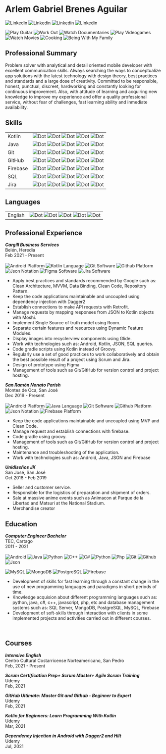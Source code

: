 # Arlem Gabriel Brenes Aguilar
![Linkedin](https://img.shields.io/badge/Android-Developer-brightgreen?style=for-the-badge&logo=Android)
![Linkedin](https://img.shields.io/badge/MAIL-abrenesic@gmail.com-9cf?style=for-the-badge&logo=Google)
![Linkedin](https://img.shields.io/badge/Phone-+50689764616-9cf?style=for-the-badge&logo=Phone)
![Linkedin](https://img.shields.io/badge/Linkedin-Profile-blue?style=for-the-badge&logo=Linkedin)


![Play Guitar](https://img.shields.io/badge/PlayGuitar-blue) 
![Work Out](https://img.shields.io/badge/WorkOut-blue) 
![Watch Documentaries](https://img.shields.io/badge/WatchDocumentaries-blue) 
![Play Videogames](https://img.shields.io/badge/PlayVideogames-blue) 
![Watch Movies](https://img.shields.io/badge/WatchMovies-blue)
![Cooking](https://img.shields.io/badge/Cooking-blue)
![Being With My Family](https://img.shields.io/badge/BeingWithMyFamily-blue)

## **Professional Summary**
Problem solver with analytical and detail oriented mobile developer with excellent communication skills. 
Always searching the ways to conceptualize app solutions with the latest technology with  design theory, best practices and standards and a large dose of creativity. Committed to be responsible, honest, punctual, discreet, hardworking and constantly looking for continuous improvement. Also, with attitude of learning and acquiring new knowledge to improve my experience and offer a quality professional service, without fear of challenges, fast learning ability and inmediate availability.

## **Skills** <br>

|   |   |
|---|---|
| Kotlin  | ![Dot](https://shields.io/badge/-blue)  ![Dot](https://shields.io/badge/-blue) ![Dot](https://shields.io/badge/-blue) ![Dot](https://shields.io/badge/-white) ![Dot](https://shields.io/badge/-white)  |
| Java  | ![Dot](https://shields.io/badge/-blue)  ![Dot](https://shields.io/badge/-blue) ![Dot](https://shields.io/badge/-blue) ![Dot](https://shields.io/badge/-white) ![Dot](https://shields.io/badge/-white)  |
|  Git |  ![Dot](https://shields.io/badge/-blue)  ![Dot](https://shields.io/badge/-blue) ![Dot](https://shields.io/badge/-white) ![Dot](https://shields.io/badge/-white) ![Dot](https://shields.io/badge/-white)  |
|  GitHub |  ![Dot](https://shields.io/badge/-blue)  ![Dot](https://shields.io/badge/-blue) ![Dot](https://shields.io/badge/-blue) ![Dot](https://shields.io/badge/-white) ![Dot](https://shields.io/badge/-white)  |
|  Firebase |  ![Dot](https://shields.io/badge/-blue)  ![Dot](https://shields.io/badge/-blue) ![Dot](https://shields.io/badge/-white) ![Dot](https://shields.io/badge/-white) ![Dot](https://shields.io/badge/-white)  |
|  SQL |  ![Dot](https://shields.io/badge/-blue)  ![Dot](https://shields.io/badge/-blue) ![Dot](https://shields.io/badge/-blue) ![Dot](https://shields.io/badge/-white) ![Dot](https://shields.io/badge/-white)  |
|  Jira |  ![Dot](https://shields.io/badge/-blue)  ![Dot](https://shields.io/badge/-blue) ![Dot](https://shields.io/badge/-white) ![Dot](https://shields.io/badge/-white) ![Dot](https://shields.io/badge/-white)  |

## **Languages** <br>

|   |   |
|---|---|
| English  | ![Dot](https://shields.io/badge/-blue)  ![Dot](https://shields.io/badge/-blue) ![Dot](https://shields.io/badge/-blue) ![Dot](https://shields.io/badge/-white) ![Dot](https://shields.io/badge/-white)  |

## **Professional Experience**

***Cargill Business Services*** <br>
Belén, Heredia <br>
Feb 2021 - Present <br><br>
![Android Platform](https://img.shields.io/badge/Platform-Android-brightgreen?logo=Android)
![Kotlin Language](https://img.shields.io/badge/Language-Kotlin-blue?logo=Kotlin)
![Git Software](https://img.shields.io/badge/Software-Git-red?logo=Git)
![Github Platform](https://img.shields.io/badge/Platform-Github-purple?logo=Github)
![Json Notation](https://img.shields.io/badge/Notation-JSON-white?logo=Json)
![Figma Software](https://img.shields.io/badge/Software-Figma-red?logo=Figma)
![Jira Software](https://img.shields.io/badge/Software-Jira-white?logo=Jira)
- Apply best practices and standards recommended by Google such as: Clean Architecture, MVVM, Data Binding, Clean Code, Repository Pattern.
- Keep the code applications maintainable and uncoupled using dependency injection with Dagger2
- Establish connections to make API requests with Retrofit.
- Manage requests by mapping responses from JSON to Kotlin objects with Moshi.
- Implement Single Source of truth model using Room.
- Separate certain features and resources using Dynamic Feature Modules.
- Display images into recyclerview components using Glide.
- Work with technologies such as: Android, Kotlin, JSON, SQL queries.
- Code gradle scripts using Kotlin instead of Groovy.
- Regularly use a set of good practices to work collaboratively and obtain the best possible result of a project using Scrum and Jira.
- Design of prototype using Figma
- Management of tools such as Git/GitHub for version control and project hosting.

***San Ramón Nonato Parish*** <br>
Montes de Oca, San José <br>
Dec 2019 - Present <br> <br>
![Android Platform](https://img.shields.io/badge/Platform-Android-brightgreen?logo=Android)
![Java Language](https://img.shields.io/badge/Language-Java-red?logo=Java)
![Git Software](https://img.shields.io/badge/Software-Git-red?logo=Git)
![Github Platform](https://img.shields.io/badge/Platform-Github-purple?logo=Github)
![Json Notation](https://img.shields.io/badge/Notation-JSON-white?logo=Json)
![Firebase Platform](https://img.shields.io/badge/Platform-Firebase-yellow?logo=Firebase)

- Keep the code applications maintainable and uncoupled using MVP and Clean Code.
- Manage request and establish connections with firebase.
- Code gradle using groovy.
- Management of tools such as Git/GitHub for version control and project hosting.
- Maintenance and troubleshooting of the application.
- Work with technologies such as: Android, Java, JSON and Firebase

***Unidiseños JK*** <br>
San José, San José <br>
Oct 2018 - Feb 2019

- Seller and customer service.
- Responsible for the logistics of preparation and shipment of orders.
- Sale at massive anime events such as Animacon at Parque de la Libertad and Matsuri at the National Stadium.
- Merchandise creator

## **Education**
***Computer Engineer Bachelor*** <br>
TEC, Cartago <br>
2011 - 2021 <br> <br>
![Android](https://img.shields.io/badge/-Android-gray?logo=Android)
![Java](https://img.shields.io/badge/-Java-grey?logo=Java)
![Python](https://img.shields.io/badge/-Python-grey?logo=Python)
![C++](https://img.shields.io/badge/-Python-grey?logo=cplusplus)
![C#](https://img.shields.io/badge/-Python-grey?logo=csharp)
![Python](https://img.shields.io/badge/-JavaScript-grey?logo=Javascript)
![Php](https://img.shields.io/badge/-PHP-grey?logo=Php)
![Git](https://img.shields.io/badge/-Git-grey?logo=Git)
![Github](https://img.shields.io/badge/-Github-grey?logo=Github)
![Json](https://img.shields.io/badge/-JSON-grey?logo=Json)

![MySQL](https://img.shields.io/badge/-MySQl-white?logo=MySql)
![MongoDB](https://img.shields.io/badge/-MongoDB-white?logo=MongoDB)
![PostgreSQL](https://img.shields.io/badge/-PostgreSQL-white?logo=PostgreSQL)
![Firebase](https://img.shields.io/badge/-Firebase-white?logo=Firebase)


- Development of skills for fast learning through a constant change in the use of new programming languages and paradigms in short periods of time. <br>
- Knowledge acquision about different programming languages such as: python, java, c#, c++, javascript, php, etc and database management systems such as: SQL Server, MongoDB, PostgreSQL, MySQL, Firebase
- Development of soft-skills through interaction with clients in some implemented projects and activities carried out in different courses.

<br>

## **Courses**

***Intensive English*** <br>
Centro Cultural Costarricense Norteamericano, San Pedro <br>
Feb, 2021 - Present

***Scrum Certification Prep+ Scrum Master+ Agile Scrum Training*** <br>
Udemy <br>
Feb, 2021

***GitHub Ultimate: Master Git and Github - Beginner to Expert*** <br>
Udemy <br>
Feb, 2021

***Kotlin for Beginners: Learn Programming With Kotlin*** <br>
Udemy <br>
Mar, 2021

***Dependency Injection in Android with Dagger2 and Hilt*** <br>
Udemy <br>
Jul, 2021

